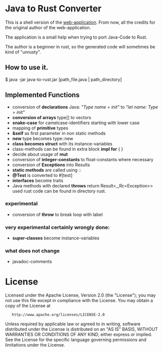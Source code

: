 # Java to Rust Converter

This is a shell version of the [web-application](https://github.com/aschoerk/converter-page). From now, all the credits for the original author of the web-application.

The application is a small help when trying to port Java-Code to Rust.

The author is a beginner in rust, so the generated code will sometimes be kind of "unrusty".

## How to use it.

$ java -jar java-to-rust.jar [path_file.java | path_directory]

## Implemented Functions

 - conversion of **declarations** Java: _"Type name = init"_ to _"let name: Type = init"_
 - **conversion of arrays** type[] to vectors
 - **snake-case** for camelcase-identifiers starting with lower case
 - mapping of **primitive** types
 - **&amp;self** as first parameter in non static methods
 - **new** type becomes type::new
 - **class becomes struct** with its instance-variables
 - class-methods can be found in extra block **impl for** <class-name> { }
 - decide about usage of **mut**
 - conversion of **integer-constants** to float-constants where necessary
 - conversion of **Exceptions** into Results
 - **static methods** are called using ::
 - **@Test** is converted to #[test]
 - **interfaces** become traits
 - Java methods with declared **throws** return Result&lt;_,Rc&lt;Exception&gt;&gt; used
   rust code can be found in directory rust.

### experimental
 - conversion of **throw** to break loop with label

### very experimental certainly wrongly done:
  - **super-classes** become instance-variables

### what does not change
  - javadoc-comments

# License

   Licensed under the Apache License, Version 2.0 (the "License");
   you may not use this file except in compliance with the License.
   You may obtain a copy of the License at

       http://www.apache.org/licenses/LICENSE-2.0

   Unless required by applicable law or agreed to in writing, software
   distributed under the License is distributed on an "AS IS" BASIS,
   WITHOUT WARRANTIES OR CONDITIONS OF ANY KIND, either express or implied.
   See the License for the specific language governing permissions and
   limitations under the License.
